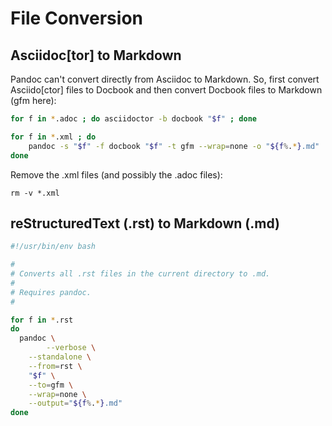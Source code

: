 # File Conversion

## Asciidoc[tor] to Markdown

Pandoc can't convert directly from Asciidoc to Markdown.
So, first convert Asciido[ctor] files to Docbook and then convert Docbook files to Markdown (gfm here):

```bash
for f in *.adoc ; do asciidoctor -b docbook "$f" ; done

for f in *.xml ; do
	pandoc -s "$f" -f docbook "$f" -t gfm --wrap=none -o "${f%.*}.md"
done
```

Remove the .xml files (and possibly the .adoc files):

```shell-session
rm -v *.xml
```

## reStructuredText (.rst) to Markdown (.md)

```bash
#!/usr/bin/env bash

#
# Converts all .rst files in the current directory to .md.
#
# Requires pandoc.
#

for f in *.rst
do
  pandoc \
		--verbose \
    --standalone \
    --from=rst \
    "$f" \
    --to=gfm \
    --wrap=none \
    --output="${f%.*}.md"
done
```
